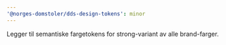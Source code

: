 ```yaml
---
'@norges-domstoler/dds-design-tokens': minor
---
```


Legger til semantiske fargetokens for strong-variant av alle brand-farger.
